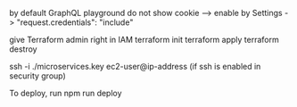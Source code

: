by default GraphQL playground do not show cookie --> enable by Settings -> "request.credentials": "include"

give Terraform admin right in IAM
terraform init
terraform apply
terraform destroy

ssh -i ./microservices.key ec2-user@ip-address (if ssh is enabled in security group)

To deploy, run npm run deploy
